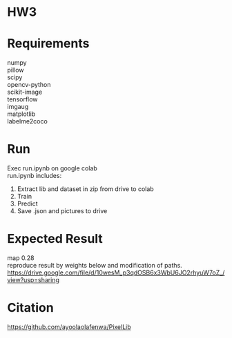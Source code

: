 # HW3

# Requirements
numpy <br>
pillow <br>
scipy <br>
opencv-python <br>
scikit-image <br>
tensorflow <br>
imgaug <br>
matplotlib <br>
labelme2coco <br>

# Run
Exec run.ipynb on google colab <br>
run.ipynb includes: <br>
1. Extract lib and dataset in zip from drive to colab <br>
2. Train <br>
3. Predict <br>
4. Save .json and pictures to drive <br>

# Expected Result 
map 0.28 <br>
reproduce result by weights below and modification of paths. <br>
https://drive.google.com/file/d/10wesM_p3qdOSB6x3WbU6JO2rhyuW7oZ_/view?usp=sharing


# Citation
https://github.com/ayoolaolafenwa/PixelLib